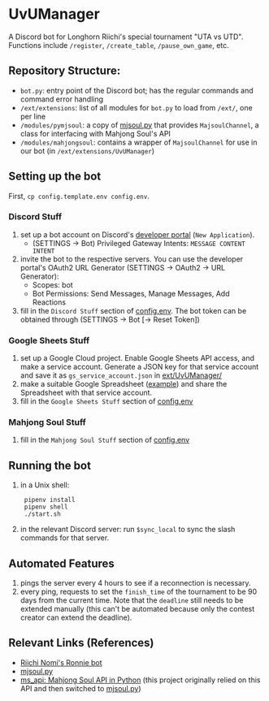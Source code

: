 # UvUManager

A Discord bot for Longhorn Riichi's special tournament "UTA vs UTD". Functions include `/register`, `/create_table`, `/pause_own_game`, etc.
## Repository Structure:
- `bot.py`: entry point of the Discord bot; has the regular commands and command error handling
- `/ext/extensions`: list of all modules for `bot.py` to load from `/ext/`, one per line
- `/modules/pymjsoul`: a copy of [mjsoul.py](https://github.com/RiichiNomi/mjsoul.py) that provides `MajsoulChannel`, a class for interfacing with Mahjong Soul's API
- `/modules/mahjongsoul`: contains a wrapper of `MajsoulChannel` for use in our bot (in `/ext/extensions/UvUManager`)
## Setting up the bot
First, `cp config.template.env config.env`.
### Discord Stuff
1. set up a bot account on Discord's [developer portal](https://discord.com/developers/applications) (`New Application`).
    - (SETTINGS -> Bot) Privileged Gateway Intents: `MESSAGE CONTENT INTENT`
1. invite the bot to the respective servers. You can use the developer portal's OAuth2 URL Generator (SETTINGS -> OAuth2 -> URL Generator):
    - Scopes: bot
    - Bot Permissions: Send Messages, Manage Messages, Add Reactions
1. fill in the `Discord Stuff` section of [config.env](config.env). The bot token can be obtained through (SETTINGS -> Bot \[-> Reset Token\])
### Google Sheets Stuff
1. set up a Google Cloud project. Enable Google Sheets API access, and make a service account. Generate a JSON key for that service account and save it as `gs_service_account.json` in [ext/UvUManager/](ext/UvUManager/)
1. make a suitable Google Spreadsheet ([example](https://docs.google.com/spreadsheets/d/1BQ1w98Ipp_7OUa_sgn8rK40TLIbV_LuqxXkPhO4H6-Y/edit?usp=sharing)) and share the Spreadsheet with that service account.
1. fill in the `Google Sheets Stuff` section of [config.env](config.env)
### Mahjong Soul Stuff
1. fill in the `Mahjong Soul Stuff` section of [config.env](config.env)

## Running the bot
1. in a Unix shell:

        pipenv install
        pipenv shell
        ./start.sh
1. in the relevant Discord server: run `$sync_local` to sync the slash commands for that server.

## Automated Features
1. pings the server every 4 hours to see if a reconnection is necessary.
1. every ping, requests to set the `finish_time` of the tournament to be 90 days from the current time. Note that the `deadline` still needs to be extended manually (this can't be automated because only the contest creator can extend the deadline).

## Relevant Links (References)
- [Riichi Nomi's Ronnie bot](https://github.com/RiichiNomi/ronnie)
- [mjsoul.py](https://github.com/RiichiNomi/mjsoul.py)
- [ms_api: Mahjong Soul API in Python](https://github.com/MahjongRepository/mahjong_soul_api/tree/master) (this project originally relied on this API and then switched to [mjsoul.py](https://github.com/RiichiNomi/mjsoul.py))

